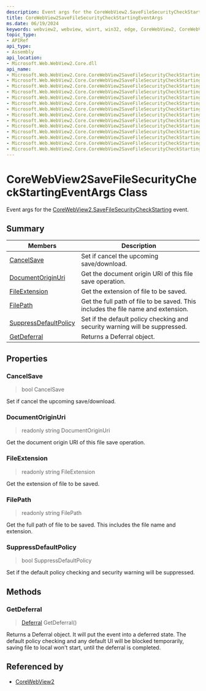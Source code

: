 ```yaml
---
description: Event args for the CoreWebView2.SaveFileSecurityCheckStarting event.
title: CoreWebView2SaveFileSecurityCheckStartingEventArgs
ms.date: 06/19/2024
keywords: webview2, webview, winrt, win32, edge, CoreWebView2, CoreWebView2Controller, browser control, edge html, CoreWebView2SaveFileSecurityCheckStartingEventArgs
topic_type:
- APIRef
api_type:
- Assembly
api_location:
- Microsoft.Web.WebView2.Core.dll
api_name:
- Microsoft.Web.WebView2.Core.CoreWebView2SaveFileSecurityCheckStartingEventArgs
- Microsoft.Web.WebView2.Core.CoreWebView2SaveFileSecurityCheckStartingEventArgs.CancelSave
- Microsoft.Web.WebView2.Core.CoreWebView2SaveFileSecurityCheckStartingEventArgs.DocumentOriginUri
- Microsoft.Web.WebView2.Core.CoreWebView2SaveFileSecurityCheckStartingEventArgs.FileExtension
- Microsoft.Web.WebView2.Core.CoreWebView2SaveFileSecurityCheckStartingEventArgs.FilePath
- Microsoft.Web.WebView2.Core.CoreWebView2SaveFileSecurityCheckStartingEventArgs.SuppressDefaultPolicy
- Microsoft.Web.WebView2.Core.CoreWebView2SaveFileSecurityCheckStartingEventArgs.GetDeferral
- Microsoft.Web.WebView2.Core.CoreWebView2SaveFileSecurityCheckStartingEventArgs.get_CancelSave
- Microsoft.Web.WebView2.Core.CoreWebView2SaveFileSecurityCheckStartingEventArgs.get_DocumentOriginUri
- Microsoft.Web.WebView2.Core.CoreWebView2SaveFileSecurityCheckStartingEventArgs.get_FileExtension
- Microsoft.Web.WebView2.Core.CoreWebView2SaveFileSecurityCheckStartingEventArgs.get_FilePath
- Microsoft.Web.WebView2.Core.CoreWebView2SaveFileSecurityCheckStartingEventArgs.get_SuppressDefaultPolicy
- Microsoft.Web.WebView2.Core.CoreWebView2SaveFileSecurityCheckStartingEventArgs.put_CancelSave
- Microsoft.Web.WebView2.Core.CoreWebView2SaveFileSecurityCheckStartingEventArgs.put_SuppressDefaultPolicy
---
```


# CoreWebView2SaveFileSecurityCheckStartingEventArgs Class



Event args for the [CoreWebView2.SaveFileSecurityCheckStarting](corewebview2.md#savefilesecuritycheckstarting) event.

## Summary

Members|Description
--|--
[CancelSave](#cancelsave) | Set if cancel the upcoming save/download.
[DocumentOriginUri](#documentoriginuri) | Get the document origin URI of this file save operation.
[FileExtension](#fileextension) | Get the extension of file to be saved.
[FilePath](#filepath) | Get the full path of file to be saved. This includes the file name and extension.
[SuppressDefaultPolicy](#suppressdefaultpolicy) | Set if the default policy checking and security warning will be suppressed.
[GetDeferral](#getdeferral) | Returns a Deferral object.

## Properties

### CancelSave

>  bool CancelSave

Set if cancel the upcoming save/download.

### DocumentOriginUri

> readonly  string DocumentOriginUri

Get the document origin URI of this file save operation.

### FileExtension

> readonly  string FileExtension

Get the extension of file to be saved.

### FilePath

> readonly  string FilePath

Get the full path of file to be saved. This includes the file name and extension.

### SuppressDefaultPolicy

>  bool SuppressDefaultPolicy

Set if the default policy checking and security warning will be suppressed.



## Methods

### GetDeferral

> [Deferral](/uwp/api/Windows.Foundation.Deferral) GetDeferral()

Returns a Deferral object.
It will put the event into a deferred state. The default policy checking and any default UI will be blocked temporarily, saving file to local won't start, until the deferral is completed.






## Referenced by

- [CoreWebView2](corewebview2.md)
